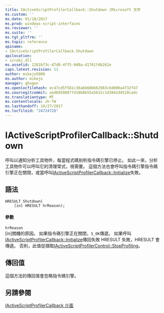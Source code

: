 ```yaml
---
title: IActiveScriptProfilerCallback::Shutdown |Microsoft 文件
ms.custom: ''
ms.date: 01/18/2017
ms.prod: windows-script-interfaces
ms.reviewer: ''
ms.suite: ''
ms.tgt_pltfrm: ''
ms.topic: reference
apiname:
- IActiveScriptProfilerCallback.Shutdown
apilocation:
- scrobj.dll
ms.assetid: 1281bf3c-d7d8-4ff5-9d8a-d1761fdb262e
caps.latest.revision: 11
author: mikejo5000
ms.author: mikejo
manager: ghogen
ms.openlocfilehash: ec47cd5f581c36abb60b662983c6d806a4732f47
ms.sourcegitcommit: aadb9588877418b8b55a5612c1d3842d4520ca4c
ms.translationtype: MT
ms.contentlocale: zh-TW
ms.lasthandoff: 10/27/2017
ms.locfileid: "24724728"
---
```

# <a name="iactivescriptprofilercallbackshutdown"></a>IActiveScriptProfilerCallback::Shutdown
呼叫以通知分析工具物件，每當程式碼剖析指令碼引擎已停止。 如此一來，分析工具物件可以呼叫它的清理常式，視需要。 這個方法也會呼叫指令碼引擎指令碼引擎正在關閉，或當呼叫[IActiveScriptProfilerCallback::Initialize](../../winscript/reference/iactivescriptprofilercallback-initialize.md)失敗。  
  
## <a name="syntax"></a>語法  
  
```  
HRESULT Shutdown(  
    [in] HRESULT hrReason);  
```  
  
#### <a name="parameters"></a>參數  
 `hrReason`  
 [in]關機的原因。 如果指令碼引擎正在關閉，`S_OK`傳遞。 如果呼叫[IActiveScriptProfilerCallback::Initialize](../../winscript/reference/iactivescriptprofilercallback-initialize.md)傳回失敗 HRESULT 失敗，HRESULT 會傳遞。 否則，此值從擷取[IActiveScriptProfilerControl::StopProfiling](../../winscript/reference/iactivescriptprofilercontrol-stopprofiling.md)。  
  
## <a name="return-value"></a>傳回值  
 這個方法的傳回值會忽略指令碼引擎。  
  
## <a name="see-also"></a>另請參閱  
 [IActiveScriptProfilerCallback 介面](../../winscript/reference/iactivescriptprofilercallback-interface.md)